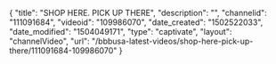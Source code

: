 {
    "title": "SHOP HERE. PICK UP THERE",
    "description": "",
    "channelid": "111091684",
    "videoid": "109986070",
    "date_created": "1502522033",
    "date_modified": "1504049171",
    "type": "captivate",
    "layout": "channelVideo",
    "url": "\/bbbusa-latest-videos\/shop-here-pick-up-there\/111091684-109986070"
}